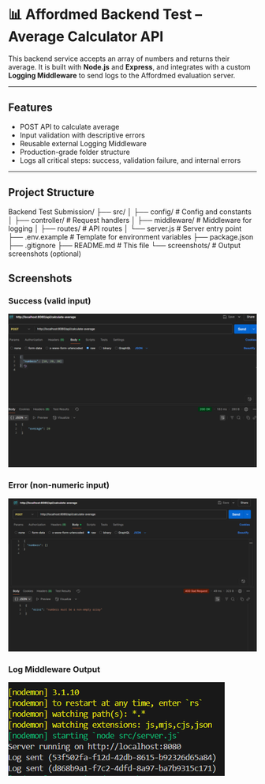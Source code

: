 # 📊 Affordmed Backend Test – Average Calculator API

This backend service accepts an array of numbers and returns their average. It is built with **Node.js** and **Express**, and integrates with a custom **Logging Middleware** to send logs to the Affordmed evaluation server.

---

## Features

- POST API to calculate average
- Input validation with descriptive errors
- Reusable external Logging Middleware
- Production-grade folder structure
- Logs all critical steps: success, validation failure, and internal errors

---

## Project Structure

 Backend Test Submission/
├── src/
│ ├── config/ # Config and constants
│ ├── controller/ # Request handlers
│ ├── middleware/ # Middleware for logging
│ ├── routes/ # API routes
│ └── server.js # Server entry point
├── .env.example # Template for environment variables
├── package.json
├── .gitignore
├── README.md # This file
└── screenshots/ # Output screenshots (optional)


## Screenshots

###  Success (valid input)
![Success](./screenshots/average.png)

###  Error (non-numeric input)
![Error](./screenshots/empty_array.png)

### Log Middleware Output
![Log](./screenshots/log.png)




